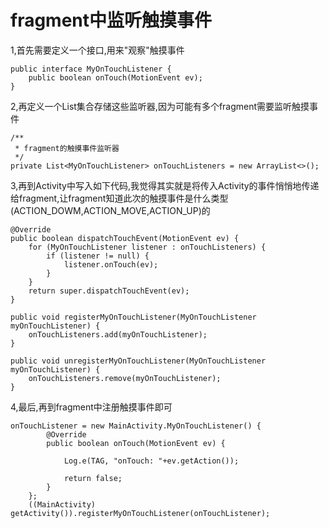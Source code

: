 # fragment中监听触摸事件

1,首先需要定义一个接口,用来"观察"触摸事件

	public interface MyOnTouchListener {
        public boolean onTouch(MotionEvent ev);
    }

2,再定义一个List集合存储这些监听器,因为可能有多个fragment需要监听触摸事件

	/**
     * fragment的触摸事件监听器
     */
    private List<MyOnTouchListener> onTouchListeners = new ArrayList<>();

3,再到Activity中写入如下代码,我觉得其实就是将传入Activity的事件悄悄地传递给fragment,让fragment知道此次的触摸事件是什么类型(ACTION_DOWM,ACTION_MOVE,ACTION_UP)的

	@Override
    public boolean dispatchTouchEvent(MotionEvent ev) {
        for (MyOnTouchListener listener : onTouchListeners) {
            if (listener != null) {
                listener.onTouch(ev);
            }
        }
        return super.dispatchTouchEvent(ev);
    }

    public void registerMyOnTouchListener(MyOnTouchListener myOnTouchListener) {
        onTouchListeners.add(myOnTouchListener);
    }

    public void unregisterMyOnTouchListener(MyOnTouchListener myOnTouchListener) {
        onTouchListeners.remove(myOnTouchListener);
    }

4,最后,再到fragment中注册触摸事件即可

	onTouchListener = new MainActivity.MyOnTouchListener() {
            @Override
            public boolean onTouch(MotionEvent ev) {

                Log.e(TAG, "onTouch: "+ev.getAction());
				
                return false;
            }
        };
        ((MainActivity) getActivity()).registerMyOnTouchListener(onTouchListener);
